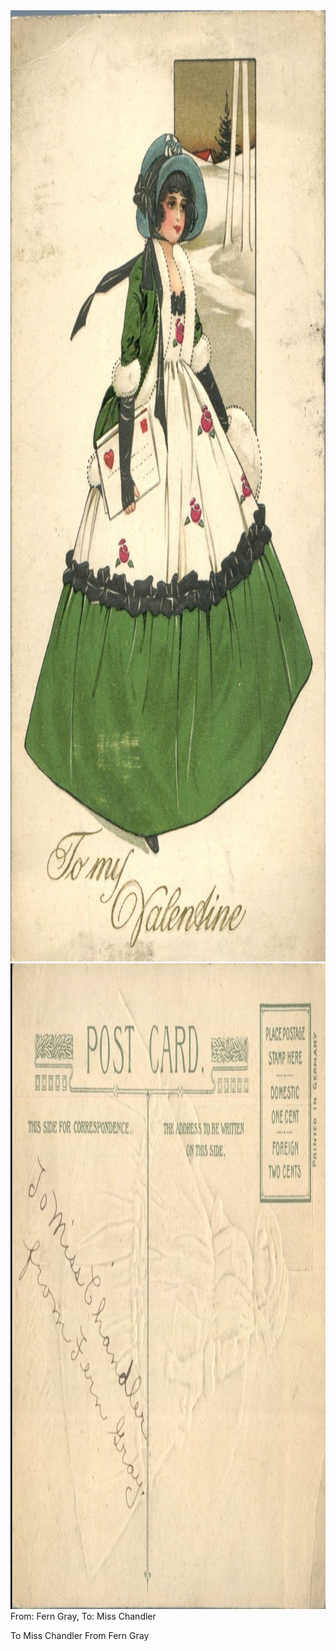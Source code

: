 <html><body><img class="alignnone size-full wp-image-1450" src="/wp-content/uploads/2014/06/postcard-2014-20140623_12204844_0636.jpg" alt="postcard-2014-20140623_12204844_0636" width="1039" height="1522"> <img class="alignnone size-full wp-image-1451" src="/wp-content/uploads/2014/06/postcard-2014-20140623_12205970_0637.jpg" alt="postcard-2014-20140623_12205970_0637" width="1549" height="1033">From: Fern Gray, To: Miss Chandler

To Miss Chandler
From Fern Gray</body></html>